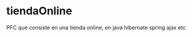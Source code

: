 tiendaOnline
============

PFC que consiste en una tienda online, en java hibernate spring ajax etc 
